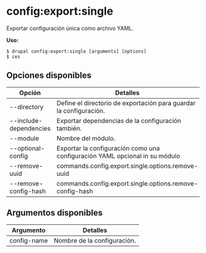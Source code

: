 # config:export:single
Exportar configuración única como archivo YAML.

**Uso:**
```
$ drupal config:export:single [arguments] [options]
$ ces  
```

## Opciones disponibles
Opción | Detalles
-------|-------------
--directory | Define el directorio de exportación para guardar la configuración.
--include-dependencies | Exportar dependencias de la configuración también.
--module | Nombre del módulo.
--optional-config | Exportar la configuración como una configuración YAML opcional in su módulo
--remove-uuid | commands.config.export.single.options.remove-uuid
--remove-config-hash | commands.config.export.single.options.remove-config-hash

## Argumentos disponibles
Argumento | Detalles
---------|-------------
config-name | Nombre de la configuración.

